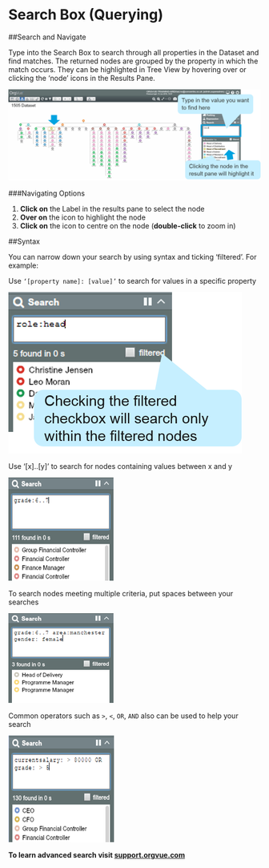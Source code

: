 # Search Box (Querying)

##Search and Navigate

Type into the Search Box to search through all properties in the Dataset and find matches. The returned nodes are grouped by the property in which the match occurs. They can be highlighted in Tree View by hovering over or clicking the ‘node’ icons in the Results Pane.

![](6-001.searchandnav.png)

###Navigating Options
1. **Click on** the Label in the results pane to select the node
2. **Over on** the icon to highlight the node
3. **Click on** the icon to centre on the node (**double-click** to zoom in)

##Syntax

You can narrow down your search by using syntax and ticking ‘filtered’. For example:

Use `‘[property name]: [value]’` to search for values in a specific property

![](6-002.specificproperty.png)

Use ‘[x]..[y]’ to search for nodes containing values between x and y

![](6-003.nodesearch.png)

To search nodes meeting multiple criteria, put spaces between your searches

![](6-004.multiplecriteria.png)

Common operators such as `>`, `<`, `OR`, `AND` also can be used to help your search

![](6-005.searchoperators.png)

**To learn advanced search visit [support.orgvue.com](support.orgvue.com)**

